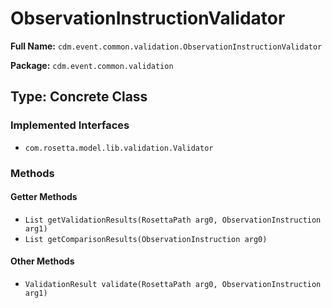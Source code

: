 # ObservationInstructionValidator

**Full Name:** `cdm.event.common.validation.ObservationInstructionValidator`

**Package:** `cdm.event.common.validation`

## Type: Concrete Class

### Implemented Interfaces

- `com.rosetta.model.lib.validation.Validator`

### Methods

#### Getter Methods

- `List getValidationResults(RosettaPath arg0, ObservationInstruction arg1)`
- `List getComparisonResults(ObservationInstruction arg0)`

#### Other Methods

- `ValidationResult validate(RosettaPath arg0, ObservationInstruction arg1)`

